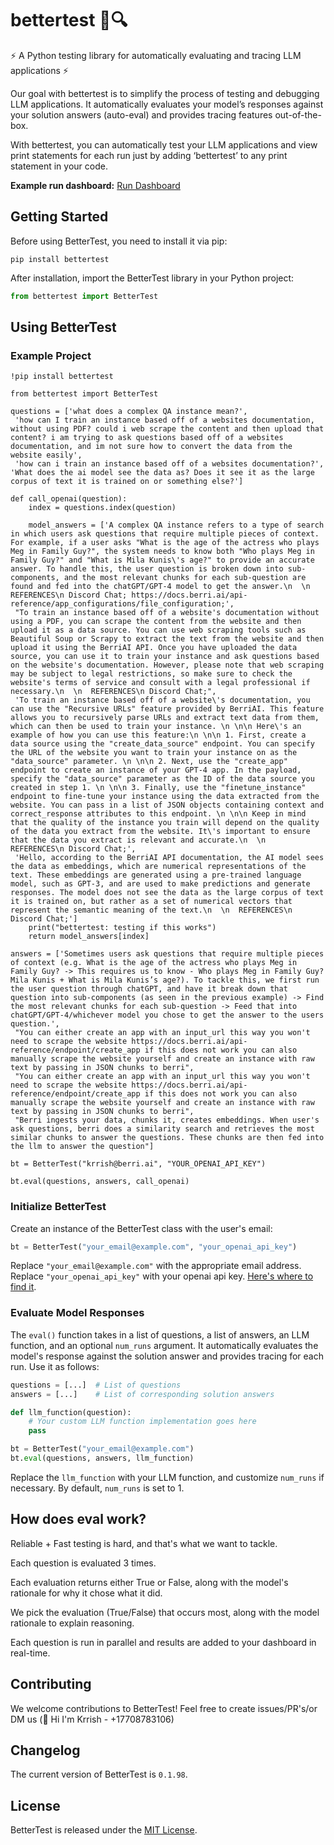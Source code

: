 # bettertest 📝🔍

⚡ A Python testing library for automatically evaluating and tracing LLM applications ⚡

Our goal with bettertest is to simplify the process of testing and debugging LLM applications. It automatically evaluates your model’s responses against your solution answers (auto-eval) and provides tracing features out-of-the-box.

With bettertest, you can automatically test your LLM applications and view print statements for each run just by adding ‘bettertest’ to any print statement in your code.

**Example run dashboard:** [Run Dashboard](https://better-test.vercel.app/9913e9f5-1a0b-4b72-843d-6cc140b70c02)

## Getting Started

Before using BetterTest, you need to install it via pip:

```
pip install bettertest
```

After installation, import the BetterTest library in your Python project:

```python
from bettertest import BetterTest
```
## Using BetterTest

### Example Project

```
!pip install bettertest

from bettertest import BetterTest

questions = ['what does a complex QA instance mean?',
 'how can I train an instance based off of a websites documentation, without using PDF? could i web scrape the content and then upload that content? i am trying to ask questions based off of a websites documentation, and im not sure how to convert the data from the website easily',
 'how can i train an instance based off of a websites documentation?',
'What does the ai model see the data as? Does it see it as the large corpus of text it is trained on or something else?']

def call_openai(question):
    index = questions.index(question)

    model_answers = ['A complex QA instance refers to a type of search in which users ask questions that require multiple pieces of context. For example, if a user asks "What is the age of the actress who plays Meg in Family Guy?", the system needs to know both "Who plays Meg in Family Guy?" and "What is Mila Kunis\'s age?" to provide an accurate answer. To handle this, the user question is broken down into sub-components, and the most relevant chunks for each sub-question are found and fed into the chatGPT/GPT-4 model to get the answer.\n  \n  REFERENCES\n Discord Chat; https://docs.berri.ai/api-reference/app_configurations/file_configuration;',
 "To train an instance based off of a website's documentation without using a PDF, you can scrape the content from the website and then upload it as a data source. You can use web scraping tools such as Beautiful Soup or Scrapy to extract the text from the website and then upload it using the BerriAI API. Once you have uploaded the data source, you can use it to train your instance and ask questions based on the website's documentation. However, please note that web scraping may be subject to legal restrictions, so make sure to check the website's terms of service and consult with a legal professional if necessary.\n  \n  REFERENCES\n Discord Chat;",
 'To train an instance based off of a website\'s documentation, you can use the "Recursive URLs" feature provided by BerriAI. This feature allows you to recursively parse URLs and extract text data from them, which can then be used to train your instance. \n \n\n Here\'s an example of how you can use this feature:\n \n\n 1. First, create a data source using the "create_data_source" endpoint. You can specify the URL of the website you want to train your instance on as the "data_source" parameter. \n \n\n 2. Next, use the "create_app" endpoint to create an instance of your GPT-4 app. In the payload, specify the "data_source" parameter as the ID of the data source you created in step 1. \n \n\n 3. Finally, use the "finetune_instance" endpoint to fine-tune your instance using the data extracted from the website. You can pass in a list of JSON objects containing context and correct_response attributes to this endpoint. \n \n\n Keep in mind that the quality of the instance you train will depend on the quality of the data you extract from the website. It\'s important to ensure that the data you extract is relevant and accurate.\n  \n  REFERENCES\n Discord Chat;',
 'Hello, according to the BerriAI API documentation, the AI model sees the data as embeddings, which are numerical representations of the text. These embeddings are generated using a pre-trained language model, such as GPT-3, and are used to make predictions and generate responses. The model does not see the data as the large corpus of text it is trained on, but rather as a set of numerical vectors that represent the semantic meaning of the text.\n  \n  REFERENCES\n Discord Chat;']
    print("bettertest: testing if this works")
    return model_answers[index]

answers = ['Sometimes users ask questions that require multiple pieces of context (e.g. What is the age of the actress who plays Meg in Family Guy? -> This requires us to know - Who plays Meg in Family Guy? Mila Kunis + What is Mila Kunis’s age?). To tackle this, we first run the user question through chatGPT, and have it break down that question into sub-components (as seen in the previous example) -> Find the most relevant chunks for each sub-question -> Feed that into chatGPT/GPT-4/whichever model you chose to get the answer to the users question.',
 "You can either create an app with an input_url this way you won't need to scrape the website https://docs.berri.ai/api-reference/endpoint/create_app if this does not work you can also manually scrape the website yourself and create an instance with raw text by passing in JSON chunks to berri",
 "You can either create an app with an input_url this way you won't need to scrape the website https://docs.berri.ai/api-reference/endpoint/create_app if this does not work you can also manually scrape the website yourself and create an instance with raw text by passing in JSON chunks to berri",
 "Berri ingests your data, chunks it, creates embeddings. When user's ask questions, berri does a similarity search and retrieves the most similar chunks to answer the questions. These chunks are then fed into the llm to answer the question"]

bt = BetterTest("krrish@berri.ai", "YOUR_OPENAI_API_KEY")

bt.eval(questions, answers, call_openai)

```

### Initialize BetterTest

Create an instance of the BetterTest class with the user's email:

```python
bt = BetterTest("your_email@example.com", "your_openai_api_key")
```

Replace `"your_email@example.com"` with the appropriate email address.
Replace `"your_openai_api_key"` with your openai api key. [Here's where to find it](_https://platform.openai.com/account/api-keys_).

### Evaluate Model Responses

The `eval()` function takes in a list of questions, a list of answers, an LLM function, and an optional `num_runs` argument. It automatically evaluates the model's response against the solution answer and provides tracing for each run. Use it as follows:

```python
questions = [...]  # List of questions
answers = [...]    # List of corresponding solution answers

def llm_function(question):
    # Your custom LLM function implementation goes here
    pass

bt = BetterTest("your_email@example.com")
bt.eval(questions, answers, llm_function)
```

Replace the `llm_function` with your LLM function, and customize `num_runs` if necessary. By default, `num_runs` is set to 1.

## How does eval work?

Reliable + Fast testing is hard, and that's what we want to tackle.

Each question is evaluated 3 times. 

Each evaluation returns either True or False, along with the model's rationale for why it chose what it did. 

We pick the evaluation (True/False) that occurs most, along with the model rationale to explain reasoning. 

Each question is run in parallel and results are added to your dashboard in real-time. 


## Contributing

We welcome contributions to BetterTest! Feel free to create issues/PR's/or DM us (👋 Hi I'm Krrish - +17708783106)

## Changelog

The current version of BetterTest is `0.1.98`.

## License

BetterTest is released under the [MIT License](_https://github.com/bettertest/readme/blob/master/LICENSE_).

